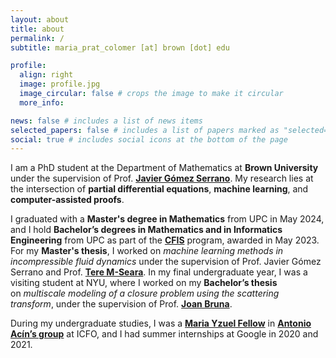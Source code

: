 ```yaml
---
layout: about
title: about
permalink: /
subtitle: maria_prat_colomer [at] brown [dot] edu

profile:
  align: right
  image: profile.jpg
  image_circular: false # crops the image to make it circular
  more_info:

news: false # includes a list of news items
selected_papers: false # includes a list of papers marked as "selected={true}"
social: true # includes social icons at the bottom of the page
---
```


I am a PhD student at the Department of Mathematics at **Brown University** under the supervision of Prof. [**Javier Gómez Serrano**](https://sites.brown.edu/jgs/). My research lies at the intersection of **partial differential equations**, **machine learning**, and **computer-assisted proofs**.

I graduated with a **Master's degree in Mathematics** from UPC in May 2024, and I hold **Bachelor’s degrees in Mathematics and in Informatics Engineering** from UPC as part of the [**CFIS**](https://cfis.upc.edu/ca) program, awarded in May 2023. For my **Master's thesis**, I worked on _machine learning methods in incompressible fluid dynamics_ under the supervision of Prof. Javier Gómez Serrano and Prof. [**Tere M-Seara**](https://web.mat.upc.edu/tere.m-seara/). In my final undergraduate year, I was a visiting student at NYU, where I worked on my **Bachelor’s thesis** on *multiscale modeling of a closure problem using the scattering transform*, under the supervision of Prof. [**Joan Bruna**](https://cims.nyu.edu/~bruna/).

During my undergraduate studies, I was a [**Maria Yzuel Fellow**](https://www.icfo.eu/studies/internship/fellowships/maria_yzuel_fellowships/) in [**Antonio Acín’s group**](https://www.icfo.eu/research-group/7/quantum-information/home/437/) at ICFO, and I had summer internships at Google in 2020 and 2021.
